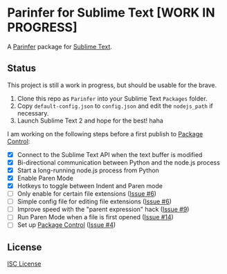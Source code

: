 # Parinfer for Sublime Text [WORK IN PROGRESS]

A [Parinfer] package for [Sublime Text].

## Status

This project is still a work in progress, but should be usable for the brave.

1. Clone this repo as `Parinfer` into your Sublime Text `Packages` folder.
1. Copy `default-config.json` to `config.json` and edit the `nodejs_path` if necessary.
1. Launch Sublime Text 2 and hope for the best! haha

I am working on the following steps before a first publish to [Package Control]:

* [x] Connect to the Sublime Text API when the text buffer is modified
* [x] Bi-directional communication between Python and the node.js process
* [x] Start a long-running node.js process from Python
* [x] Enable Paren Mode
* [x] Hotkeys to toggle between Indent and Paren mode
* [ ] Only enable for certain file extensions ([Issue #6](https://github.com/oakmac/sublime-text-parinfer/issues/6))
* [ ] Simple config file for editing file extensions ([Issue #6](https://github.com/oakmac/sublime-text-parinfer/issues/6))
* [ ] Improve speed with the "parent expression" hack ([Issue #9](https://github.com/oakmac/sublime-text-parinfer/issues/9))
* [ ] Run Paren Mode when a file is first opened ([Issue #14](https://github.com/oakmac/sublime-text-parinfer/issues/14))
* [ ] Set up [Package Control] ([Issue #4](https://github.com/oakmac/sublime-text-parinfer/issues/4))

## License

[ISC License]

[Parinfer]:http://shaunlebron.github.io/parinfer/
[Sublime Text]:http://www.sublimetext.com/
[Package Control]:https://packagecontrol.io/
[ISC License]:LICENSE.md
